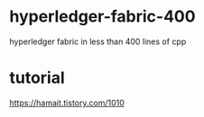 # hyperledger-fabric-400
hyperledger fabric in less than 400 lines of cpp

# tutorial
https://hamait.tistory.com/1010
